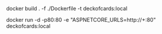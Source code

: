 docker build . -f ./Dockerfile -t deckofcards:local

docker run -d -p80:80 -e "ASPNETCORE_URLS=http://+:80" deckofcards:local